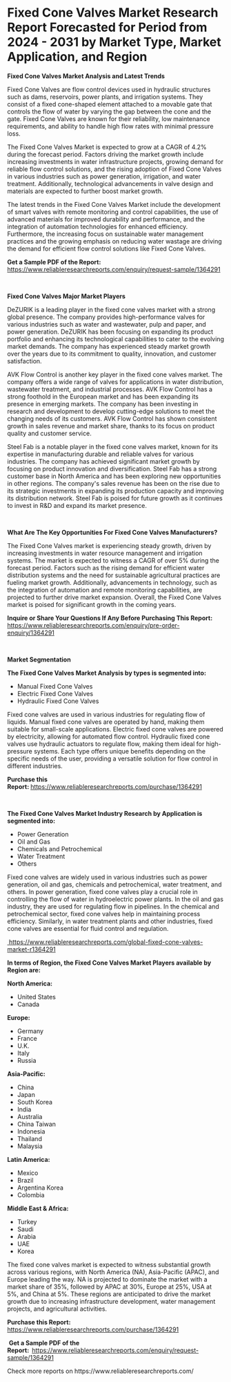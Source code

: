 <p><h1>Fixed Cone Valves Market Research Report Forecasted for Period from 2024 -  2031 by Market Type, Market Application, and Region</h1></p><p><strong>Fixed Cone Valves Market Analysis and Latest Trends</strong></p>
<p><p>Fixed Cone Valves are flow control devices used in hydraulic structures such as dams, reservoirs, power plants, and irrigation systems. They consist of a fixed cone-shaped element attached to a movable gate that controls the flow of water by varying the gap between the cone and the gate. Fixed Cone Valves are known for their reliability, low maintenance requirements, and ability to handle high flow rates with minimal pressure loss.</p><p>The Fixed Cone Valves Market is expected to grow at a CAGR of 4.2% during the forecast period. Factors driving the market growth include increasing investments in water infrastructure projects, growing demand for reliable flow control solutions, and the rising adoption of Fixed Cone Valves in various industries such as power generation, irrigation, and water treatment. Additionally, technological advancements in valve design and materials are expected to further boost market growth.</p><p>The latest trends in the Fixed Cone Valves Market include the development of smart valves with remote monitoring and control capabilities, the use of advanced materials for improved durability and performance, and the integration of automation technologies for enhanced efficiency. Furthermore, the increasing focus on sustainable water management practices and the growing emphasis on reducing water wastage are driving the demand for efficient flow control solutions like Fixed Cone Valves.</p></p>
<p><strong>Get a Sample PDF of the Report:&nbsp;</strong> <a href="https://www.reliableresearchreports.com/enquiry/request-sample/1364291">https://www.reliableresearchreports.com/enquiry/request-sample/1364291</a></p>
<p>&nbsp;</p>
<p><strong>Fixed Cone Valves Major Market Players</strong></p>
<p><p>DeZURIK is a leading player in the fixed cone valves market with a strong global presence. The company provides high-performance valves for various industries such as water and wastewater, pulp and paper, and power generation. DeZURIK has been focusing on expanding its product portfolio and enhancing its technological capabilities to cater to the evolving market demands. The company has experienced steady market growth over the years due to its commitment to quality, innovation, and customer satisfaction.</p><p>AVK Flow Control is another key player in the fixed cone valves market. The company offers a wide range of valves for applications in water distribution, wastewater treatment, and industrial processes. AVK Flow Control has a strong foothold in the European market and has been expanding its presence in emerging markets. The company has been investing in research and development to develop cutting-edge solutions to meet the changing needs of its customers. AVK Flow Control has shown consistent growth in sales revenue and market share, thanks to its focus on product quality and customer service.</p><p>Steel Fab is a notable player in the fixed cone valves market, known for its expertise in manufacturing durable and reliable valves for various industries. The company has achieved significant market growth by focusing on product innovation and diversification. Steel Fab has a strong customer base in North America and has been exploring new opportunities in other regions. The company's sales revenue has been on the rise due to its strategic investments in expanding its production capacity and improving its distribution network. Steel Fab is poised for future growth as it continues to invest in R&D and expand its market presence.</p></p>
<p>&nbsp;</p>
<p><strong>What Are The Key Opportunities For Fixed Cone Valves Manufacturers?</strong></p>
<p><p>The Fixed Cone Valves market is experiencing steady growth, driven by increasing investments in water resource management and irrigation systems. The market is expected to witness a CAGR of over 5% during the forecast period. Factors such as the rising demand for efficient water distribution systems and the need for sustainable agricultural practices are fueling market growth. Additionally, advancements in technology, such as the integration of automation and remote monitoring capabilities, are projected to further drive market expansion. Overall, the Fixed Cone Valves market is poised for significant growth in the coming years.</p></p>
<p><strong>Inquire or Share Your Questions If Any Before Purchasing This Report:</strong> <a href="https://www.reliableresearchreports.com/enquiry/pre-order-enquiry/1364291">https://www.reliableresearchreports.com/enquiry/pre-order-enquiry/1364291</a></p>
<p>&nbsp;</p>
<p><strong>Market Segmentation</strong></p>
<p><strong>The Fixed Cone Valves Market Analysis by types is segmented into:</strong></p>
<p><ul><li>Manual Fixed Cone Valves</li><li>Electric Fixed Cone Valves</li><li>Hydraulic Fixed Cone Valves</li></ul></p>
<p><p>Fixed cone valves are used in various industries for regulating flow of liquids. Manual fixed cone valves are operated by hand, making them suitable for small-scale applications. Electric fixed cone valves are powered by electricity, allowing for automated flow control. Hydraulic fixed cone valves use hydraulic actuators to regulate flow, making them ideal for high-pressure systems. Each type offers unique benefits depending on the specific needs of the user, providing a versatile solution for flow control in different industries.</p></p>
<p><strong>Purchase this Report:&nbsp;</strong><a href="https://www.reliableresearchreports.com/purchase/1364291">https://www.reliableresearchreports.com/purchase/1364291</a></p>
<p>&nbsp;</p>
<p><strong>The Fixed Cone Valves Market Industry Research by Application is segmented into:</strong></p>
<p><ul><li>Power Generation</li><li>Oil and Gas</li><li>Chemicals and Petrochemical</li><li>Water Treatment</li><li>Others</li></ul></p>
<p><p>Fixed cone valves are widely used in various industries such as power generation, oil and gas, chemicals and petrochemical, water treatment, and others. In power generation, fixed cone valves play a crucial role in controlling the flow of water in hydroelectric power plants. In the oil and gas industry, they are used for regulating flow in pipelines. In the chemical and petrochemical sector, fixed cone valves help in maintaining process efficiency. Similarly, in water treatment plants and other industries, fixed cone valves are essential for fluid control and regulation.</p></p>
<p><a href="https://www.reliableresearchreports.com/global-fixed-cone-valves-market-r1364291">&nbsp;https://www.reliableresearchreports.com/global-fixed-cone-valves-market-r1364291</a></p>
<p><strong>In terms of Region, the Fixed Cone Valves Market Players available by Region are:</strong></p>
<p>
    <p> <strong> North America: </strong>
        <ul>
            <li>United States</li>
            <li>Canada</li>
        </ul>
        </p> 
    <p> <strong> Europe: </strong>
        <ul>
            <li>Germany</li>
            <li>France</li>
            <li>U.K.</li>
            <li>Italy</li>
            <li>Russia</li>
        </ul>
        </p> 
    <p> <strong> Asia-Pacific: </strong>
        <ul>
            <li>China</li>
            <li>Japan</li>
            <li>South Korea</li>
            <li>India</li>
            <li>Australia</li>
            <li>China Taiwan</li>
            <li>Indonesia</li>
            <li>Thailand</li>
            <li>Malaysia</li>
        </ul>
        </p> 
    <p> <strong> Latin America: </strong>
        <ul>
            <li>Mexico</li>
            <li>Brazil</li>
            <li>Argentina Korea</li>
            <li>Colombia</li>
        </ul>
        </p> 
    <p> <strong> Middle East & Africa: </strong>
        <ul>
            <li>Turkey</li>
            <li>Saudi</li>
            <li>Arabia</li>
            <li>UAE</li>
            <li>Korea</li>
        </ul>
    </p>
    </p>
<p><p>The fixed cone valves market is expected to witness substantial growth across various regions, with North America (NA), Asia-Pacific (APAC), and Europe leading the way. NA is projected to dominate the market with a market share of 35%, followed by APAC at 30%, Europe at 25%, USA at 5%, and China at 5%. These regions are anticipated to drive the market growth due to increasing infrastructure development, water management projects, and agricultural activities.</p></p>
<p><strong>Purchase this Report: </strong><a href="https://www.reliableresearchreports.com/purchase/1364291">https://www.reliableresearchreports.com/purchase/1364291</a></p>
<p>&nbsp;<strong>Get a Sample PDF of the Report:&nbsp;&nbsp;</strong><a href="https://www.reliableresearchreports.com/enquiry/request-sample/1364291">https://www.reliableresearchreports.com/enquiry/request-sample/1364291</a></p>
<p><strong></strong></p>
<p>Check more reports on https://www.reliableresearchreports.com/</p>